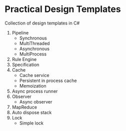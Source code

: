 # Practical Design Templates

Collection of design templates in C#

1. Pipeline
	- Synchronous
	- MultiThreaded
	- Asynchronous
	- MultiProcess
2. Rule Engine
3. Specification
4. Cache
	- Cache service
	- Persistent in process cache
	- Memoization
5. Async process runner
6. Observer
	- Async observer
7. MapReduce
8. Auto dispose stack
9. Lock
	- Simple lock
